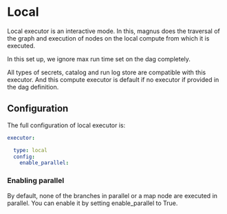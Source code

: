 # Local


Local executor is an interactive mode. In this, magnus does the traversal of the graph and execution of nodes
on the local compute from which it is executed.

In this set up, we ignore max run time set on the dag completely.

All types of secrets, catalog and run log store are compatible with this executor. And this compute executor is default
if no executor if provided in the dag definition.

## Configuration

The full configuration of local executor is:

```yaml
executor:

  type: local
  config:
    enable_parallel:
```

### Enabling parallel

By default, none of the branches in parallel or a map node are executed in parallel.
You can enable it by setting enable_parallel to True.
